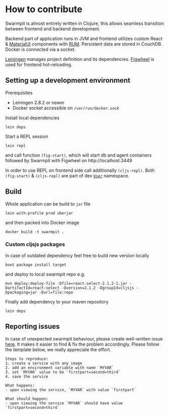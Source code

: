 # How to contribute

Swarmpit is almost entirely written in Clojure, this allows seamless transition between frontend and backend development.

Backend part of application runs in JVM and frontend utilizes custom React & [MaterialUI](http://www.material-ui.com/) components with [RUM](https://github.com/tonsky/rum). Persistent data are stored in CouchDB. Docker is connected via a
socket.

[Leiningen](https://leiningen.org) manages project definition and its dependencies. [Figwheel](https://github.com/bhauman/lein-figwheel) is used for frontend hot-reloading.

## Setting up a development environment

Prerequisites
- Leiningen 2.8.2 or newer
- Docker socket accessible on `/var/run/docker.sock`

Install local dependencies

```
lein deps
```

Start a REPL session

```
lein repl
```

and call function `(fig-start)`, which will start db and agent containers followed by Swarmpit with Figwheel on http://localhost:3449

In order to use REPL on frontend side call additionally `(cljs-repl)`. Both `(fig-start)` & `(cljs-repl)` are
part of dev [`User`](dev/user.clj) namespace.

## Build

Whole application can be build to `jar` file 

```
lein with-profile prod uberjar
```

and then packed into Docker image

```
docker build -t swarmpit .
```

### Custom cljsjs packages

In case of outdated dependency feel free to build new version locally 

```
boot package install target
```

and deploy to local swarmpit repo e.g.

```
mvn deploy:deploy-file -Dfile=react-select-2.1.2-1.jar -DartifactId=react-select -Dversion=2.1.2 -DgroupId=cljsjs -Dpackaging=jar -Durl=file:repo
```

Finally add dependency to your maven repository

```
lein deps
```

## Reporting issues

In case of unexpected swarmpit behaviour, please create well-written issue [here](https://github.com/swarmpit/swarmpit/issues/new). It makes it easier to find & fix the problem accordingly. Please follow the template below, we really appreciate the effort.
```
Steps to reproduce:
1. create a service with any image
2. add an environment variable with name `MYVAR`
3. set `MYVAR` value to be `firstpart=second=third`
4. save the service

What happens:
- upon viewing the service, `MYVAR` with value `firstpart` 

What should happen:
- upon viewing the service `MYVAR` should have value `firstpart=second=third`
```
